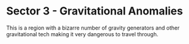 # Sector 3 - Gravitational Anomalies

This is a region with a bizarre number of gravity generators and other gravitational tech making it very dangerous to travel through.
